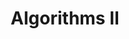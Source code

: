 ---
title: "Algorithms II"
collection: teaching
venue: "IIT Kanpur"
semester: "Fall 2016"
instructor: "Prof. Surender Baswana"
instructorurl: 'https://www.cse.iitk.ac.in/users/sbaswana/'
courseurl: 'https://www.cse.iitk.ac.in/pages/CS345.html'
---